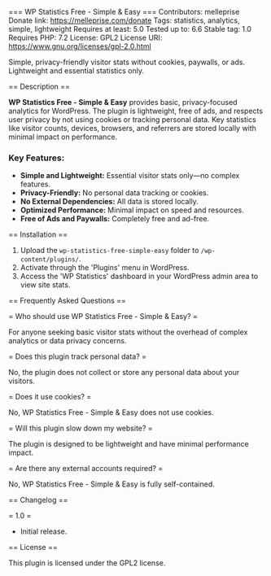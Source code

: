=== WP Statistics Free - Simple & Easy ===
Contributors: melleprise
Donate link: https://melleprise.com/donate
Tags: statistics, analytics, simple, lightweight
Requires at least: 5.0
Tested up to: 6.6
Stable tag: 1.0
Requires PHP: 7.2
License: GPL2
License URI: https://www.gnu.org/licenses/gpl-2.0.html

Simple, privacy-friendly visitor stats without cookies, paywalls, or ads. Lightweight and essential statistics only.

== Description ==

**WP Statistics Free - Simple & Easy** provides basic, privacy-focused analytics for WordPress. The plugin is lightweight, free of ads, and respects user privacy by not using cookies or tracking personal data. Key statistics like visitor counts, devices, browsers, and referrers are stored locally with minimal impact on performance.

### Key Features:

- **Simple and Lightweight:** Essential visitor stats only—no complex features.
- **Privacy-Friendly:** No personal data tracking or cookies.
- **No External Dependencies:** All data is stored locally.
- **Optimized Performance:** Minimal impact on speed and resources.
- **Free of Ads and Paywalls:** Completely free and ad-free.

== Installation ==

1. Upload the `wp-statistics-free-simple-easy` folder to `/wp-content/plugins/`.
2. Activate through the 'Plugins' menu in WordPress.
3. Access the 'WP Statistics' dashboard in your WordPress admin area to view site stats.

== Frequently Asked Questions ==

= Who should use WP Statistics Free - Simple & Easy? =

For anyone seeking basic visitor stats without the overhead of complex analytics or data privacy concerns.

= Does this plugin track personal data? =

No, the plugin does not collect or store any personal data about your visitors.

= Does it use cookies? =

No, WP Statistics Free - Simple & Easy does not use cookies.

= Will this plugin slow down my website? =

The plugin is designed to be lightweight and have minimal performance impact.

= Are there any external accounts required? =

No, WP Statistics Free - Simple & Easy is fully self-contained.

== Changelog ==

= 1.0 =
* Initial release.

== License ==

This plugin is licensed under the GPL2 license.
